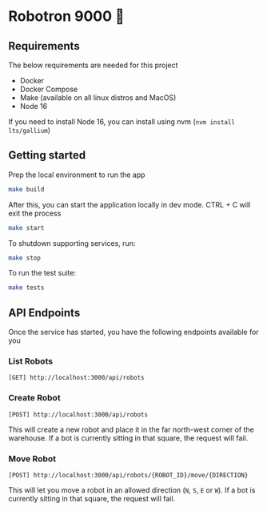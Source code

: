 # Robotron 9000 🤖

## Requirements

The below requirements are needed for this project

- Docker
- Docker Compose
- Make (available on all linux distros and MacOS)
- Node 16

If you need to install Node 16, you can install using nvm (`nvm install lts/gallium`)

## Getting started

Prep the local environment to run the app

```bash
make build
```

After this, you can start the application locally in dev mode. CTRL + C will exit the process

```bash
make start
```

To shutdown supporting services, run:

```bash
make stop
```

To run the test suite:

```bash
make tests
```

## API Endpoints

Once the service has started, you have the following endpoints available for you

### List Robots
```
[GET] http://localhost:3000/api/robots
```

### Create Robot
```
[POST] http://localhost:3000/api/robots
```

This will create a new robot and place it in the far north-west corner of the warehouse. If a bot is currently sitting in that square, the request will fail.

### Move Robot
```
[POST] http://localhost:3000/api/robots/{ROBOT_ID}/move/{DIRECTION}
```

This will let you move a robot in an allowed direction (`N`, `S`, `E` or `W`). If a bot is currently sitting in that square, the request will fail. 
